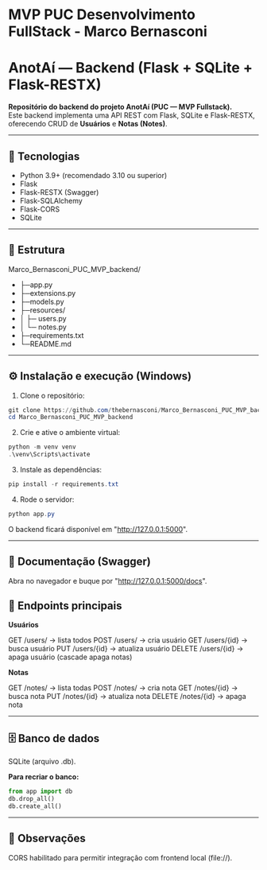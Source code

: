 # MVP PUC Desenvolvimento FullStack - Marco Bernasconi

# AnotAí — Backend (Flask + SQLite + Flask-RESTX)

**Repositório do backend do projeto AnotAí (PUC — MVP Fullstack).**  
Este backend implementa uma API REST com Flask, SQLite e Flask-RESTX, oferecendo CRUD de **Usuários** e **Notas (Notes)**.  

---

## 🚀 Tecnologias
- Python 3.9+ (recomendado 3.10 ou superior)
- Flask
- Flask-RESTX (Swagger)
- Flask-SQLAlchemy
- Flask-CORS
- SQLite

---

## 📂 Estrutura
Marco_Bernasconi_PUC_MVP_backend/
- ├─app.py
- ├─extensions.py
- ├─models.py
- ├─resources/
- │ ├─ users.py
- │ └─ notes.py
- ├─requirements.txt
- └─README.md

---

## ⚙️ Instalação e execução (Windows)

1. Clone o repositório:
```powershell
git clone https://github.com/thebernasconi/Marco_Bernasconi_PUC_MVP_backend.git
cd Marco_Bernasconi_PUC_MVP_backend
```
2. Crie e ative o ambiente virtual:
```powershell
python -m venv venv
.\venv\Scripts\activate
```
3. Instale as dependências:
```powershell
pip install -r requirements.txt
```
4. Rode o servidor:
```powershell
python app.py
```
O backend ficará disponível em "http://127.0.0.1:5000".

---

## 📖 Documentação (Swagger)

Abra no navegador e buque por "http://127.0.0.1:5000/docs".

## 📌 Endpoints principais

**Usuários**

GET /users/ → lista todos
POST /users/ → cria usuário
GET /users/{id} → busca usuário
PUT /users/{id} → atualiza usuário
DELETE /users/{id} → apaga usuário (cascade apaga notas)

**Notas**

GET /notes/ → lista todas
POST /notes/ → cria nota
GET /notes/{id} → busca nota
PUT /notes/{id} → atualiza nota
DELETE /notes/{id} → apaga nota

---

## 🗄️ Banco de dados

SQLite (arquivo .db).

**Para recriar o banco:**

```python
from app import db
db.drop_all()
db.create_all()
```
---
## 📝 Observações

CORS habilitado para permitir integração com frontend local (file://).






















